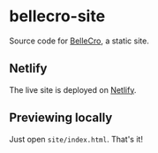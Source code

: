 # bellecro-site

Source code for [BelleCro](https://bellecro.com/), a static site.

## Netlify

The live site is deployed on [Netlify](https://www.netlify.com/).

## Previewing locally

Just open `site/index.html`. That's it!
